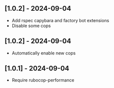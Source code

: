 ## [1.0.2] - 2024-09-04

- Add rspec capybara and factory bot extensions
- Disable some cops

## [1.0.2] - 2024-09-04

- Automatically enable new cops

## [1.0.1] - 2024-09-04

- Require rubocop-performance
